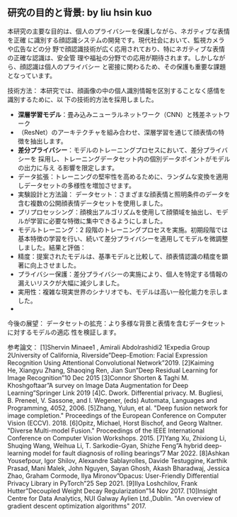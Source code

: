 ## 研究の目的と背景: by liu hsin kuo
本研究の主要な目的は、個人のプライバシーを保護しながら、ネガティブな表情を正確 
に識別する顔認識システムの開発です。現代社会において、監視カメラや広告などの分 
野で顔認識技術が広く応用されており、特にネガティブな表情の正確な認識は、安全管 
理や福祉の分野での応用が期待されます。しかしながら、顔認識は個人のプライバシー 
と密接に関わるため、その保護も重要な課題となっています。 

技術方法： 
本研究では、顔画像の中の個人識別情報を区別することなく感情を識別するために、以 
下の技術的方法を採用しました。 
* **深層学習モデル**：畳み込みニューラルネットワーク（CNN）と残差ネットワーク 
* （ResNet）のアーキテクチャを組み合わせ、深層学習を通じて顔表情の特徴を抽出します。 
* **差分プライバシー**：モデルのトレーニングプロセスにおいて、差分プライバシーを 採用し、トレーニングデータセット内の個別データポイントがモデルの出力に与え る影響を限定します。 
* データ拡張：トレーニングの堅牢性を高めるために、ランダムな変換を適用しデータセットの多様性を増加させます。 
* 実験設計と方法論： 
 データセット：さまざまな顔表情と照明条件のデータを含む複数の公開顔表情データセットを使用しました。 
* プリプロセッシング：顔検出アルゴリズムを使用して顔領域を抽出し、モデルが学習に必要な特徴に集中できるようにしました。 
* モデルトレーニング：2 段階のトレーニングプロセスを実施。初期段階では基本特徴の学習を行い、続いて差分プライバシーを適用してモデルを微調整しました。結果と評価： 
* 精度：提案されたモデルは、基準モデルと比較して、顔表情認識の精度を顕著に向上させました。 
* プライバシー保護：差分プライバシーの実施により、個人を特定する情報の漏えいリスクが大幅に減少しました。 
* 実用性：複雑な現実世界のシナリオでも、モデルは高い一般化能力を示しました。 
* 

今後の展望： 
データセットの拡充：より多様な背景と表情を含むデータセットに対するモデルの適応 性を検証します。

参考論文：
[1]Shervin Minaee1 , Amirali Abdolrashidi2 1Expedia Group 2University of California, Riverside”Deep-Emotion: Facial Expression Recognition Using Attentional  Convolutional Network”2019.
[2]Kaiming He, Xiangyu Zhang, Shaoqing Ren, Jian Sun”Deep Residual Learning for Image Recognition”10 Dec 2015
[3]Connor Shorten & Taghi M. Khoshgoftaar”A survey on Image Data Augmentation for 
Deep Learning”Springer Link 2019
[4]C. Dwork. Differential privacy. M. Bugliesi, B. Preneel, V. Sassone, and I. Wegener, (eds) Automata, Languages and Programming, 4052, 2006.
[5]Zhang, Yulun, et al. "Deep fusion network for image completion." Proceedings of the European Conference on Computer Vision (ECCV). 2018.
[6]Opitz, Michael, Horst Bischof, and Georg Waltner. "Diverse Multi-model Fusion." Proceedings of the IEEE International Conference on Computer Vision Workshops. 2015.
[7]Yang Xu, Zhixiong Li, Shuqing Wang, Weihua Li, T. Sarkodie-Gyan, Shizhe Feng”A hybrid deep-learning model for fault diagnosis of rolling bearings”7 Mar 2022.
[8]Ashkan Yousefpour, Igor Shilov, Alexandre Sablayrolles, Davide Testuggine, Karthik Prasad, Mani Malek, John Nguyen, Sayan Ghosh, Akash Bharadwaj, Jessica Zhao, Graham Cormode, Ilya Mironov”Opacus: User-Friendly Differential Privacy Library in PyTorch”25 Sep 2021.
[9]Ilya Loshchilov, Frank Hutter”Decoupled Weight Decay Regularization”14 Nov 2017.
[10]Insight Centre for Data Analytics, NUI Galway Aylien Ltd.,Dublin. "An overview of gradient descent optimization algorithms"  2017.
